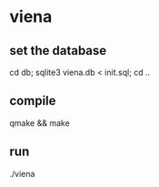 # viena

## set the database

cd db; sqlite3 viena.db < init.sql; cd ..

## compile

qmake && make

## run

./viena

